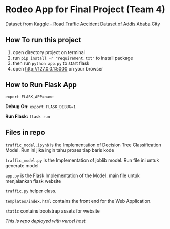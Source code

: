 # Rodeo App for Final Project (Team 4)

Dataset from [Kaggle - Road Traffic Accident Dataset of Addis Ababa City](https://www.kaggle.com/datasets/saurabhshahane/road-traffic-accidents)

## How To run this project

1. open directory project on terminal
2. run `pip install -r "requirement.txt"` to install package
3. then run `python app.py` to start flask
4. open http://127.0.0.1:5000 on your browser

## How to Run Flask App

`export FLASK_APP=name`

**Debug On:** 
`export FLASK_DEBUG=1`

**Run Flask:** 
`flask run`

## Files in repo

`traffic_model.ipynb` is the Implementation of Decision Tree Classification Model. Run ini jika ingin tahu proses tiap baris kode

`traffic_model.py` is the Implementation of joblib model. Run file ini untuk generate model

`app.py` is the Flask Implementation of the Model. main file untuk menjalankan flask website

`traffic.py` helper class.

`templates/index.html` contains the front end for the Web Application.

`static` contains bootstrap assets for website


*This is repo deployed with vercel host*